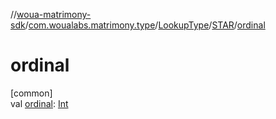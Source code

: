 //[woua-matrimony-sdk](../../../../index.md)/[com.woualabs.matrimony.type](../../index.md)/[LookupType](../index.md)/[STAR](index.md)/[ordinal](ordinal.md)

# ordinal

[common]\
val [ordinal](ordinal.md): [Int](https://kotlinlang.org/api/latest/jvm/stdlib/kotlin/-int/index.html)

